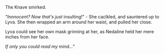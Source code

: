 The Knave smirked.

*"Innnocent? Now that's just* insulting!" - She caclkled, and sauntered up to Lyva. She then wrapped an arm around her waist, and pulled her close. 

Lyva could see her own mask grinning at her, as Nedaline held her mere inches from her face.

*If only you could read my mind..."*